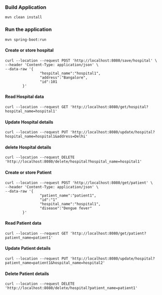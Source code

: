 ### Build Application
    mvn clean install

### Run the application
    mvn spring-boot:run

#### Create or store hospital
    curl --location --request POST 'http://localhost:8080/save/hospital' \
    --header 'Content-Type: application/json' \
    --data-raw '{
                    "hospital_name":"hospital1",
                    "address":"Bangalore",
                    "id":101
            }'

#### Read Hospital data
    curl --location --request GET 'http://localhost:8080/get/hospital?hospital_name=hospital1'

#### Update Hospital details

    curl --location --request PUT 'http://localhost:8080/update/hospital?hospital_name=hospital1&address=Delhi'

#### delete Hospital details
    curl --location --request DELETE 'http://localhost:8080/delete/hospital?hospital_name=hospital1'

#### Create or store Patient
    curl --location --request POST 'http://localhost:8080/get/patient' \
    --header 'Content-Type: application/json' \
    --data-raw '{
                    "patient_name":"patient1",
                    "id":"1"
                    "hospital_name":"hospital1",
                    "disease":"Dengue fever"
            }'

#### Read Patient data
    curl --location --request GET 'http://localhost:8080/get/patient?patient_name=patient1'

#### Update Patient details

    curl --location --request PUT 'http://localhost:8080/update/hospital?patient_name=patient1&hospital_name=hospital2'

#### Delete Patient details
    curl --location --request DELETE 'http://localhost:8080/delete/hospital?patient_name=patient1'